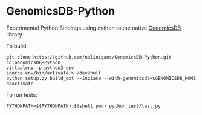 # GenomicsDB-Python
Experimental Python Bindings using cython to the native [GenomicsDB](https://github.com/GenomicsDB/GenomicsDB) library

To build:
```
git clone https://github.com/nalinigans/GenomicsDB-Python.git
cd GenomicsDB-Python
virtualenv -p python3 env
source env/bin/activate > /dev/null
python setup.py build_ext --inplace --with-genomicsdb=$GENOMICSDB_HOME
deactivate
```

To run tests:
```
PYTHONPATH=${PYTHONPATH}:$(shell pwd) python test/test.py
```
